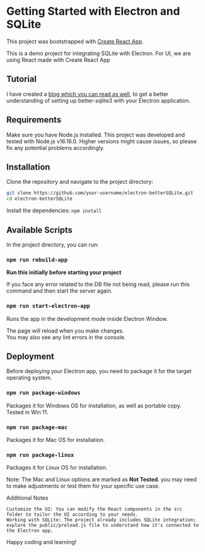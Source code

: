 # Getting Started with Electron and SQLite

This project was bootstrapped with [Create React App](https://github.com/facebook/create-react-app).

This is a demo project for integrating SQLite with Electron.
For UI, we are using React made with Create React App

## Tutorial

I have created a [blog which you can read as well](https://dev.to/arindam1997007/a-step-by-step-guide-to-integrating-better-sqlite3-with-electron-js-app-using-create-react-app-3k16), to get a better understanding of setting up better-sqlite3 with your Electron application.

## Requirements
Make sure you have Node.js installed. This project was developed and tested with Node.js v16.16.0. 
Higher versions might cause issues, so please fix any potential problems accordingly.

## Installation

Clone the repository and navigate to the project directory:

```bash
git clone https://github.com/your-username/electron-betterSQLite.git
cd electron-betterSQLite
```

Install the dependencies:
`npm install`

## Available Scripts

In the project directory, you can run:

### `npm run rebuild-app`
**Run this initially before starting your project**

If you face any error related to the DB file not being read, please run this command and then start the server again.

### `npm run start-electron-app`

Runs the app in the development mode inside Electron Window.

The page will reload when you make changes.\
You may also see any lint errors in the console.


## Deployment

Before deploying your Electron app, you need to package it for the target operating system.

### `npm run package-windows`
Packages it for Windows OS for installation, as well as portable copy.
Tested in Win 11.

### `npm run package-mac`
Packages it for Mac OS for installation.

### `npm run package-linux`
Packages it for Linux OS for installation.


Note: The Mac and Linux options are marked as **Not Tested**.
you may need to make adjustments or test them for your specific use case.



Additional Notes

    Customize the UI: You can modify the React components in the src folder to tailor the UI according to your needs.
    Working with SQLite: The project already includes SQLite integration; explore the public/preload.js file to understand how it's connected to the Electron app.

Happy coding and learning! 
